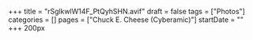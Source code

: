 +++
title = "rSglkwlW14F_PtQyhSHN.avif"
draft = false
tags = ["Photos"]
categories = []
pages = ["Chuck E. Cheese (Cyberamic)"]
startDate = ""
+++
200px
